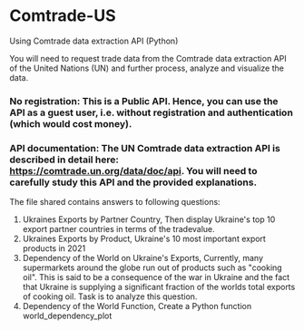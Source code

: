 # Comtrade-US
Using Comtrade data extraction API (Python)

You will need to request trade data from the Comtrade data extraction API of the United Nations (UN) and further process, analyze and visualize the data.

### No registration: This is a Public API. Hence, you can use the API as a guest user, i.e. without registration and authentication (which would cost money).
### API documentation: The UN Comtrade data extraction API is described in detail here: https://comtrade.un.org/data/doc/api. You will need to carefully study this API and the provided explanations.

The file shared contains answers to following questions:
1.   Ukraines Exports by Partner Country, Then display Ukraine's top 10 export partner countries in terms of the tradevalue.
2.   Ukraines Exports by Product, Ukraine's 10 most important export products in 2021
3.   Dependency of the World on Ukraine's Exports, Currently, many supermarkets around the globe run out of products such as "cooking oil". This is said to be a consequence of the war in Ukraine and the fact that Ukraine is supplying a significant fraction of the worlds total exports of cooking oil. Task is to analyze this question.
4.   Dependency of the World Function, Create a Python function world_dependency_plot
